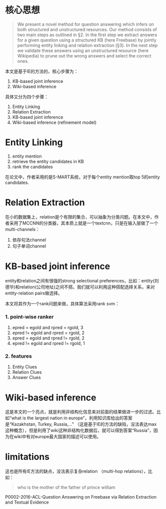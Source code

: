 # 核心思想

> We present a novel method for question answering which infers on both structured and unstructured resources. Our method consists of two main steps as outlined in §2. In the first step we extract answers for a given question using a structured KB (here Freebase) by jointly performing entity linking and relation extraction (§3). In the next step we validate these answers using an unstructured resource (here Wikipedia) to prune out the wrong answers and select the correct ones.

本文是基于IE的方法的，核心步骤为：

1.  KB-based joint inference
2.  Wiki-based inference

具体又分为四个步骤：

1. Entity Linking
2. Relation Extraction
3. KB-based joint inference
4. Wiki-based inference (refinement model)


# Entity Linking

1. entity mention 
2. retrieve the entity candidates in KB
3. rank the candidates 

在论文中，作者采用的是S-MART系统，对于每个entity mention取top 5的entity candidates.


# Relation Extraction

在小的数据集上，relation是个有限的集合，可以抽象为分类问题。在本文中，作者采用了MCCNN的分类器，其本质上就是一个textcnn，只是在输入层做了一个multi-channels：

1. 依存句法channel
2. 句子单词channel


# KB-based joint inference

entity和relation之间有很强的strong selectional preferences，比如：entity(刘德华)和relation(公司地址)之间不搭。我们就可以利用这种搭配选择关系，来对entity-relation pairs做选择。

本文将其作为一个rank问题来做，具体算法采用rank svm：

### 1. point-wise ranker

1. epred = egold and rpred = rgold,   3
2. epred != egold and rpred = rgold,  2
3. epred = egold and rpred != rgold,  2
4. epred != egold and rpred != rgold, 1


### 2. features

1. Entity Clues
2. Relation Clues
3. Answer Clues


# Wiki-based inference

这是本文的一个亮点，就是利用非结构化信息来对前面的结果做进一步的过滤。比如“what is the largest nation in europe”，利用知识库给出的答案是“Kazakhstan, Turkey, Russia,...” （这是基于IE的方法的缺陷，没法表达max这种概念），但是利用了wiki这种非结构化数据后，就可以得到答案“Russia”，因为在wiki中有对europe最大国家的描述可以使用。

# limitations

这也是所有IE方法的缺点，没法表示复杂relation （multi-hop relations），比如：

> who is the mother of the father of prince william



P0002-2016-ACL-Question Answering on Freebase via Relation Extraction and Textual Evidence